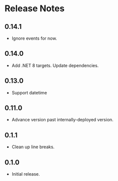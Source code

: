 # Release Notes

## 0.14.1

* Ignore events for now.

## 0.14.0

* Add .NET 8 targets. Update dependencies.

## 0.13.0

* Support datetime

## 0.11.0

* Advance version past internally-deployed version.

## 0.1.1

* Clean up line breaks.

## 0.1.0

* Initial release.
